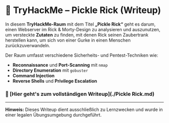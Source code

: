 # 🧪 TryHackMe – Pickle Rick (Writeup)

In diesem **TryHackMe-Raum** mit dem Titel **„Pickle Rick“** geht es darum, einen Webserver im Rick & Morty-Design zu analysieren und auszunutzen, um versteckte **Zutaten** zu finden, mit denen Rick seinen Zaubertrank herstellen kann, um sich von einer Gurke in einen Menschen zurückzuverwandeln. 

Der Raum umfasst verschiedene Sicherheits- und Pentest-Techniken wie:

- **Reconnaissance** und **Port-Scanning** mit `nmap`
- **Directory Enumeration** mit `gobuster`
- **Command Injection**
- **Reverse Shells** und **Privilege Escalation**

### 📄 [Hier geht's zum vollständigen Writeup](./Pickle Rick.md)

---

**Hinweis:** Dieses Writeup dient ausschließlich zu Lernzwecken und wurde in einer legalen Übungsumgebung durchgeführt.
